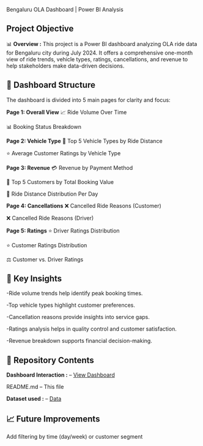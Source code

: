 Bengaluru OLA Dashboard | Power BI Analysis

## Project Objective
📊 **Overview :**
This project is a Power BI dashboard analyzing OLA ride data for Bengaluru city during July 2024. It offers a comprehensive one-month view of ride trends, vehicle types, ratings, cancellations, and revenue to help stakeholders make data-driven decisions.

## 📁 Dashboard Structure
The dashboard is divided into 5 main pages for clarity and focus:

**Page 1: Overall View**
📈 Ride Volume Over Time

📊 Booking Status Breakdown

**Page 2: Vehicle Type**
🚗 Top 5 Vehicle Types by Ride Distance

⭐ Average Customer Ratings by Vehicle Type

**Page 3: Revenue**
💳 Revenue by Payment Method

🏅 Top 5 Customers by Total Booking Value

📅 Ride Distance Distribution Per Day

**Page 4: Cancellations**
❌ Cancelled Ride Reasons (Customer)

❌ Cancelled Ride Reasons (Driver)

**Page 5: Ratings**
⭐ Driver Ratings Distribution

⭐ Customer Ratings Distribution

⚖️ Customer vs. Driver Ratings



## 📌 Key Insights
-Ride volume trends help identify peak booking times.

-Top vehicle types highlight customer preferences.

-Cancellation reasons provide insights into service gaps.

-Ratings analysis helps in quality control and customer satisfaction.

-Revenue breakdown supports financial decision-making.


## 📂 Repository Contents
**Dashboard Interaction :** –  <a href="https://github.com/Sahilkhilar2004/OLA-Data-Visualization-Project/blob/main/ola_data_analysis.pbix">View Dashboard</a>

README.md – This file

**Dataset used :** – <a href="https://github.com/Sahilkhilar2004/OLA-Data-Visualization-Project/blob/main/Bookings-ola-rows%20(1).xlsx">Data</a>


## 📈 Future Improvements
Add filtering by time (day/week) or customer segment
